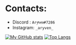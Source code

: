 # Contacts:
- Discord : `Aryͫvͦeͬnͤ#7286`
- Instagram: `_aryven_`

[![My GitHub stats](https://github-readme-stats.vercel.app/api?username=aryven&show_icons=true&theme=dark&count_private=true&hide=prs&hide_title=false)](https://github.com/anuraghazra/github-readme-stats) 
[![Top Langs](https://github-readme-stats.vercel.app/api/top-langs/?username=anuraghazra&hide_title=false&layout=compact&theme=dark&langs_count=10)](https://github.com/anuraghazra/github-readme-stats)
